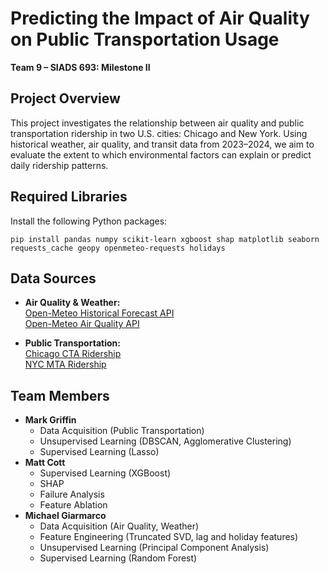 # Predicting the Impact of Air Quality on Public Transportation Usage

**Team 9 – SIADS 693: Milestone II**  

## Project Overview

This project investigates the relationship between air quality and public transportation ridership in two U.S. cities: Chicago and New York. Using historical weather, air quality, and transit data from 2023–2024, we aim to evaluate the extent to which environmental factors can explain or predict daily ridership patterns.

## Required Libraries

Install the following Python packages:

```
pip install pandas numpy scikit-learn xgboost shap matplotlib seaborn requests_cache geopy openmeteo-requests holidays
```

##  Data Sources

- **Air Quality & Weather:**  
  [Open-Meteo Historical Forecast API](https://historical-forecast-api.open-meteo.com)  
  [Open-Meteo Air Quality API](https://air-quality-api.open-meteo.com)

- **Public Transportation:**  
  [Chicago CTA Ridership](https://data.cityofchicago.org)  
  [NYC MTA Ridership](https://data.ny.gov)

## Team Members
- **Mark Griffin**
  - Data Acquisition (Public Transportation)
  - Unsupervised Learning (DBSCAN, Agglomerative Clustering)
  - Supervised Learning (Lasso)
- **Matt Cott** 
  - Supervised Learning (XGBoost)
  - SHAP
  - Failure Analysis  
  - Feature Ablation
- **Michael Giarmarco** 
  - Data Acquisition (Air Quality, Weather)
  - Feature Engineering (Truncated SVD, lag and holiday features)
  - Unsupervised Learning (Principal Component Analysis)
  - Supervised Learning (Random Forest)
  
